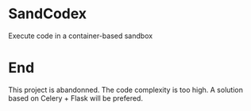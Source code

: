 # SandCodex
Execute code in a container-based sandbox

# End

This project is abandonned. The code complexity is too high. 
A solution based on Celery + Flask will be prefered.
